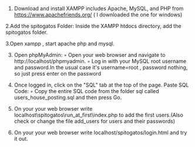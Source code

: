 1. Download and install XAMPP includes Apache, MySQL, and PHP  from https://www.apachefriends.org/ ( I downloaded the one for windows)


2.Add the spitogatos Folder: Inside the XAMPP htdocs directory, add the spitogatos folder.


3.Open xampp , start apache php and mysql.


3.   Open phpMyAdmin:
        ◦ Open your web browser and navigate to http://localhost/phpmyadmin.
        ◦ Log in with your MySQL root username and password.In the usual case it's username=root , password nothing, so just press enter on the password

4.  Once logged in, click on the "SQL" tab at the top of the page.
      Paste SQL Code:
        ◦ Copy the entire SQL code from the folder sql called users_house_posting.sql and then press Go.



5.   On your your web browser write localhost\spitogatos\run_at_first\index.php to add the first users.(Also check or change the file add_users for users and their passwords)

       

6.  On your your web browser write localhost/spitogatos/login.html and try it out.
